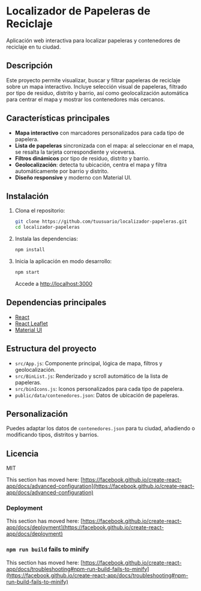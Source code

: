 # Localizador de Papeleras de Reciclaje

Aplicación web interactiva para localizar papeleras y contenedores de reciclaje en tu ciudad.

## Descripción

Este proyecto permite visualizar, buscar y filtrar papeleras de reciclaje sobre un mapa interactivo. Incluye selección visual de papeleras, filtrado por tipo de residuo, distrito y barrio, así como geolocalización automática para centrar el mapa y mostrar los contenedores más cercanos.

## Características principales
- **Mapa interactivo** con marcadores personalizados para cada tipo de papelera.
- **Lista de papeleras** sincronizada con el mapa: al seleccionar en el mapa, se resalta la tarjeta correspondiente y viceversa.
- **Filtros dinámicos** por tipo de residuo, distrito y barrio.
- **Geolocalización**: detecta tu ubicación, centra el mapa y filtra automáticamente por barrio y distrito.
- **Diseño responsive** y moderno con Material UI.

## Instalación

1. Clona el repositorio:
   ```bash
   git clone https://github.com/tuusuario/localizador-papeleras.git
   cd localizador-papeleras
   ```
2. Instala las dependencias:
   ```bash
   npm install
   ```
3. Inicia la aplicación en modo desarrollo:
   ```bash
   npm start
   ```
   Accede a [http://localhost:3000](http://localhost:3000)

## Dependencias principales
- [React](https://reactjs.org/)
- [React Leaflet](https://react-leaflet.js.org/)
- [Material UI](https://mui.com/)

## Estructura del proyecto
- `src/App.js`: Componente principal, lógica de mapa, filtros y geolocalización.
- `src/BinList.js`: Renderizado y scroll automático de la lista de papeleras.
- `src/binIcons.js`: Iconos personalizados para cada tipo de papelera.
- `public/data/contenedores.json`: Datos de ubicación de papeleras.

## Personalización
Puedes adaptar los datos de `contenedores.json` para tu ciudad, añadiendo o modificando tipos, distritos y barrios.

## Licencia
MIT

This section has moved here: [https://facebook.github.io/create-react-app/docs/advanced-configuration](https://facebook.github.io/create-react-app/docs/advanced-configuration)

### Deployment

This section has moved here: [https://facebook.github.io/create-react-app/docs/deployment](https://facebook.github.io/create-react-app/docs/deployment)

### `npm run build` fails to minify

This section has moved here: [https://facebook.github.io/create-react-app/docs/troubleshooting#npm-run-build-fails-to-minify](https://facebook.github.io/create-react-app/docs/troubleshooting#npm-run-build-fails-to-minify)
